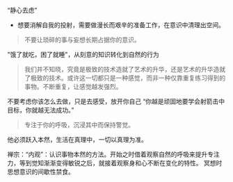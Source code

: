 “静心去虑”
- 想要消解自我的投射，需要做漫长而艰辛的准备工作，在意识中清理出空间。
> 不要让琐碎的事与妄想长期占据你的意识。

"饿了就吃，困了就睡"，从刻意的知识转化到自然的行为

> 我们并不知晓，究竟是极致的技术造就了艺术的升华，还是艺术的升华造就了极致的技术。或许这一切都只是一种感觉，而非一种仅靠重复练习得到的事物。不断重复，让感觉越发强烈。

不要考虑你该怎么去做，只是去感受，放开你自己
“你越是顽固地要学会射箭击中目标，你就越无法成功。”
> 专注于你的呼吸，沉浸其中而保持警觉。

他必须跃入本然，生活在真理中，一切以真理为准。

 禅宗：“内观”：认识事物本然的方法。开始之时借着观察自然的呼吸来提升专注力，等到觉知渐渐变得敏锐之后，就接着观察身和心不断在变化的特性。
冥想时思想意识的间歇性禁食。